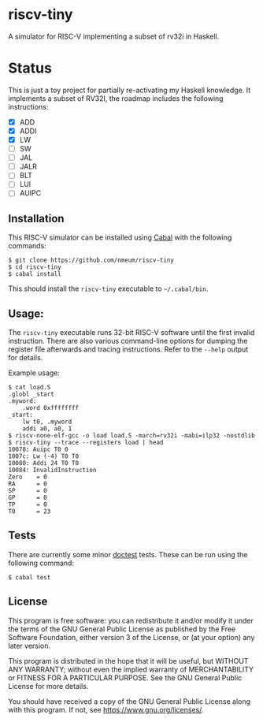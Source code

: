 # riscv-tiny

A simulator for RISC-V implementing a subset of rv32i in Haskell.

# Status

This is just a toy project for partially re-activating my Haskell knowledge.
It implements a subset of RV32I, the roadmap includes the following instructions:

* [x] ADD
* [x] ADDI
* [x] LW
* [ ] SW
* [ ] JAL
* [ ] JALR
* [ ] BLT
* [ ] LUI
* [ ] AUIPC

## Installation

This RISC-V simulator can be installed using [Cabal][cabal web] with the following commands:

	$ git clone https://github.com/nmeum/riscv-tiny
	$ cd riscv-tiny
	$ cabal install

This should install the `riscv-tiny` executable to `~/.cabal/bin`.

## Usage:

The `riscv-tiny` executable runs 32-bit RISC-V software until the first invalid instruction.
There are also various command-line options for dumping the register file afterwards and tracing instructions.
Refer to the `--help` output for details.

Example usage:

	$ cat load.S
	.globl _start
	.myword:
		.word 0xffffffff
	_start:
		lw t0, .myword
		addi a0, a0, 1
	$ riscv-none-elf-gcc -o load load.S -march=rv32i -mabi=ilp32 -nostdlib
	$ riscv-tiny --trace --registers load | head
	10078: Auipc T0 0
	1007c: Lw (-4) T0 T0
	10080: Addi 24 T0 T0
	10084: InvalidInstruction
	Zero    = 0
	RA      = 0
	SP      = 0
	GP      = 0
	TP      = 0
	T0      = 23

## Tests

There are currently some minor [doctest][doctest github] tests.
These can be run using the following command:

	$ cabal test

## License

This program is free software: you can redistribute it and/or modify it
under the terms of the GNU General Public License as published by the
Free Software Foundation, either version 3 of the License, or (at your
option) any later version.

This program is distributed in the hope that it will be useful, but
WITHOUT ANY WARRANTY; without even the implied warranty of
MERCHANTABILITY or FITNESS FOR A PARTICULAR PURPOSE. See the GNU General
Public License for more details.

You should have received a copy of the GNU General Public License along
with this program. If not, see <https://www.gnu.org/licenses/>.

[doctest github]: https://github.com/sol/doctest-haskell
[cabal web]: https://www.haskell.org/cabal/
